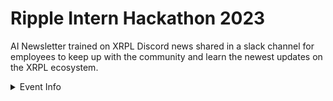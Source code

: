 # Ripple Intern Hackathon 2023









AI Newsletter trained on XRPL Discord news shared in a slack channel for employees to keep up with the community and learn the newest updates on the XRPL ecosystem.




<details>
  <summary>Event Info</summary>

###  General

Dates:  Monday, July 31st - Monday, August 7th 
Event:  Monday, July 31st @ 8am - 9am PT 
Hosted: Jason Tigas (Developer Advocate)
Hakathon Theme:  Education

###  Judging Criteria

-  Innovation
-  Technical Implementation
-  Educational Video
-  User Experiencer
-  Potential for Internal Adoption

###  Submission Info

-  mail [awilliams.ripple.com](mailto:awilliams.ripple.com)
-  slack channel #internhackathon2023
-  hackmentors slack channel

###  Office Hours

-  jackson @ 11:00 am - 11:30 am PST
-  caleb @ 1:00 pm - 1:30 pm PST
-  jonathan @ 2:30 pm - 3:00 pm PST

sign up for a 15 minute slot using the form pinned
</details>
